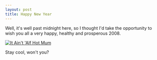```yaml
---
layout: post
title: Happy New Year
---
```





Well, it's well past midnight here, so I thought I'd take the opportunity to
wish you all a very happy, healthy and prosperous 2008.

[![It Ain't 'Alf Hot Mum](http://farm3.static.flickr.com/2109/2151563670_24949d2930.jpg "It Ain't 'Alf Hot Mum")](http://www.flickr.com/photos/johnsyweb/2151563670/)

Stay cool, won't you?

